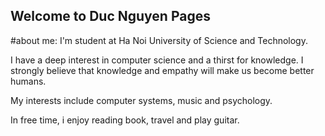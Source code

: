 ## Welcome to Duc Nguyen Pages
#about me: I'm student at Ha Noi University of Science and Technology.

I have a deep interest in computer science and a thirst for knowledge. I strongly believe that knowledge and empathy will make us become better humans.

My interests include computer systems, music and psychology.

In free time, i enjoy reading book, travel and play guitar.
